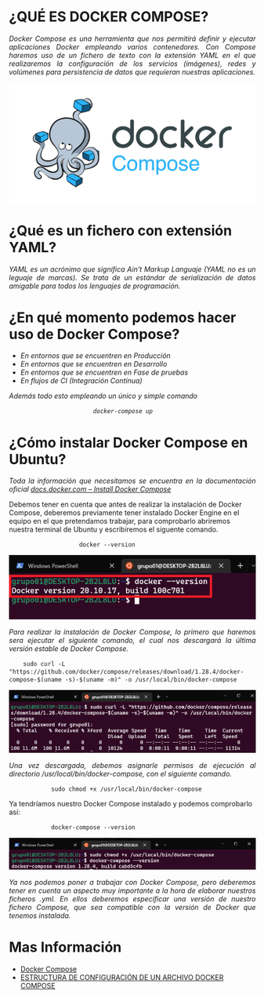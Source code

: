 # <b>¿QUÉ ES DOCKER COMPOSE?</b>

<cite style="display:block; text-align: justify">Docker Compose es una herramienta que nos permitirá definir y ejecutar aplicaciones Docker empleando varios contenedores.
Con Compose haremos uso de un fichero de texto con la extensión YAML en el que realizaremos la configuración de los servicios (imágenes), redes y volúmenes para persistencia de datos que requieran nuestras aplicaciones.</cite>

![Docker_compose](img_Docker-compose/img01.jpeg)

# <b>¿Qué es un fichero con extensión YAML?</b>

<cite style="display:block; text-align: justify">YAML es un acrónimo que significa Ain’t Markup Languaje (YAML no es un leguaje de marcas). Se trata de un estándar de serialización de datos amigable para todos los lenguajes de programación. </cite>

# <b>¿En qué momento podemos hacer uso de Docker Compose?</b>

<cite style="display:block; text-align: justify">

* En entornos que se encuentren en Producción
* En entornos que se encuentren en Desarrollo
* En entornos que se encuentren en Fase de pruebas
* En flujos de CI (Integración Contínua)

Además todo esto empleando un único y simple comando

                            docker-compose up

</cite>

# <b>¿Cómo instalar Docker Compose en Ubuntu?</b>

<cite style="display:block; text-align: justify">Toda la información que necesitamos se encuentra en la documentación oficial [docs.docker.com – Install Docker Compose][1_0]

Debemos tener en cuenta que antes de realizar la instalación de Docker Compose, deberemos previamente tener instalado Docker Engine en el equipo en el que pretendamos trabajar, para comprobarlo abriremos nuestra terminal de Ubuntu y escribiremos el siguente comando.

                        docker --version
</cite>

![Docker_compose](img_Docker-compose/img02.png)

<cite style="display:block; text-align: justify">Para realizar la instalación de Docker Compose, lo primero que haremos sera ejecutar el siguiente comando, el cual nos descargará la última versión estable de Docker Compose.

        sudo curl -L "https://github.com/docker/compose/releases/download/1.28.4/docker-compose-$(uname -s)-$(uname -m)" -o /usr/local/bin/docker-compose

</cite>

![Docker_compose](img_Docker-compose/img03.png)

<cite style="display:block; text-align: justify">Una vez descargada, debemos asignarle permisos de ejecución al directorio /usr/local/bin/docker-compose, con el siguiente comando.

                sudo chmod +x /usr/local/bin/docker-compose

Ya tendríamos nuestro Docker Compose instalado y podemos comprobarlo así:

                docker-compose --version

</cite>

![Docker_compose](img_Docker-compose/img04.png)

<cite style="display:block; text-align: justify">Ya nos podemos poner a trabajar con Docker Compose, pero deberemos tener en cuenta un aspecto muy importante a la hora de elaborar nuestros ficheros .yml. En ellos deberemos especificar una versión de nuestro fichero Compose, que sea compatible con la versión de Docker que tenemos instalada. </cite>

[1_0]:https://docs.docker.com/compose/install/


# Mas Información
* [Docker Compose][2_1]
* [ESTRUCTURA DE CONFIGURACIÓN DE UN ARCHIVO DOCKER COMPOSE][2_2]



[2_1]:https://iescelia.org/ciberseguridad/serie-docker-que-es-docker-compose/

[2_2]:https://iescelia.org/ciberseguridad/serie-docker-estructura-de-configuracion-de-un-archivo-docker-compose/



